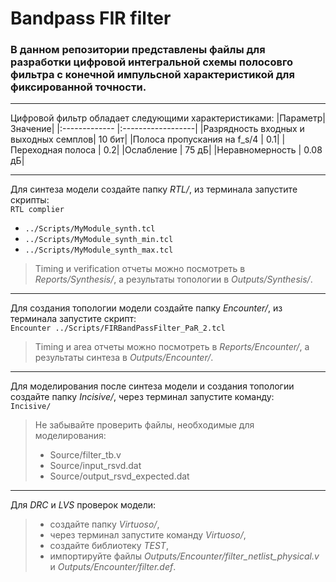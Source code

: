# Bandpass FIR filter

### В данном репозитории представлены файлы для разработки цифровой интегральной схемы полосовго фильтра с конечной импульсной характеристикой для фиксированной точности.  
___
Цифровой фильтр обладает следующими характеристиками:
|Параметр|	Значение|
|:------------- |:------------------|
|Разрядность входных и выходных семплов|	10 бит|
|Полоса пропускания на f_s/4           |	0.1|
|Переходная полоса                     |	0.2|
|Ослабление                            |	75 дБ|
|Неравномерность                       |	0.08 дБ|
___
Для синтеза модели создайте папку *RTL/*, из терминала запустите скрипты:  
`RTL complier` 
 *	`../Scripts/MyModule_synth.tcl`
 *	`../Scripts/MyModule_synth_min.tcl`
 *	`../Scripts/MyModule_synth_max.tcl`

> Timing и verification отчеты можно посмотреть в *Reports/Synthesis/*, а результаты топологии в *Outputs/Synthesis/*. 
________   
    
Для создания топологии модели создайте папку *Encounter/*, из терминала запустите скрипт:   
 `Encounter ../Scripts/FIRBandPassFilter_PaR_2.tcl`
> Timing и area отчеты можно посмотреть в *Reports/Encounter/*, а результаты синтеза в *Outputs/Encounter/*.
_______
Для моделирования после синтеза модели и создания топологии создайте папку *Incisive/*, через терминал запустите команду:  
 `Incisive/`
>Не забывайте проверить файлы, необходимые для моделирования: 
> *	Source/filter_tb.v
> *	Source/input_rsvd.dat
> *	Source/output_rsvd_expected.dat
_______
Для *DRC* и *LVS* проверок модели:
> * создайте папку *Virtuoso/*, 
> * через терминал запустите команду *Virtuoso/*, 
> * создайте библиотеку *TEST*, 
> * импортируйте файлы *Outputs/Encounter/filter_netlist_physical.v* и *Outputs/Encounter/filter.def*. 
